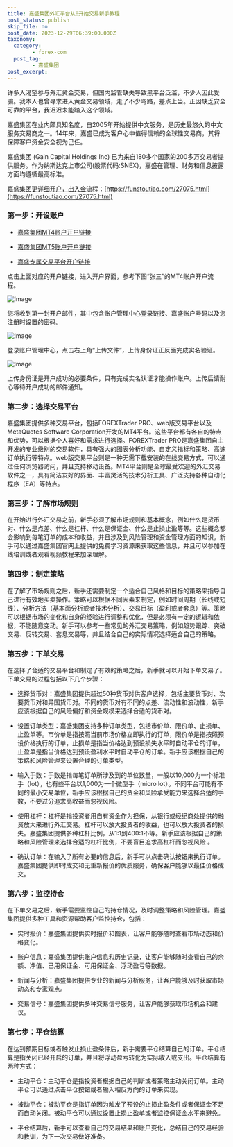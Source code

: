 ```yaml
---
title: 嘉盛集团外汇平台从0开始交易新手教程
post_status: publish
skip_file: no
post_date: 2023-12-29T06:39:00.000Z
taxonomy:
  category:
        - forex-com
  post_tag:
        - 嘉盛集团
post_excerpt: 
---
```

许多人渴望参与外汇黄金交易，但国内监管缺失导致黑平台泛滥，不少人因此受骗。我本人也曾寻求进入黄金交易领域，走了不少弯路，差点上当。正因缺乏安全可靠的平台，我迟迟未能踏入这个领域。

嘉盛集团在业内颇具知名度，自2005年开始提供中文服务，是历史最悠久的中文服务交易商之一。14年来，嘉盛已成为客户心中值得信赖的全球性交易商，其将保障客户资金安全视为己任。

嘉盛集团 (Gain Capital Holdings Inc) 已为来自180多个国家的200多万交易者提供服务。作为纳斯达克上市公司(股票代码:SNEX)，嘉盛在管理、财务和信息披露方面均遵循最高标准。

[嘉盛集团更详细开户，出入金流程](https://funstoutiao.com/27075.html)：[https://funstoutiao.com/27075.html](https://funstoutiao.com/27075.html)

### 第一步：开设账户

* [嘉盛集团MT4账户开户链接](https://s.ssgg.net/jsmt4)

* [嘉盛集团MT5账户开户链接](https://s.ssgg.net/jsmt5)

* [嘉盛专属交易平台开户链接](https://s.ssgg.net/js)

点击上面对应的开户链接，进入开户界面，参考下图“张三”的MT4账户开户流程。

![Image](https://prod-files-secure.s3.us-west-2.amazonaws.com/39ed1227-6d7d-4570-be36-9ccd4a2c4241/7a167aea-686b-400d-af59-4e18eb607a40/640.png?X-Amz-Algorithm=AWS4-HMAC-SHA256&X-Amz-Content-Sha256=UNSIGNED-PAYLOAD&X-Amz-Credential=ASIAZI2LB4665P7D7MUT%2F20250523%2Fus-west-2%2Fs3%2Faws4_request&X-Amz-Date=20250523T161308Z&X-Amz-Expires=3600&X-Amz-Security-Token=IQoJb3JpZ2luX2VjEDgaCXVzLXdlc3QtMiJGMEQCICGsxLNBqT4RLqz9GcQZUsG7IvYHQ3m7GQgTdt5Oe0VmAiAz6%2FVpvFQ6lsxfwHDaK3EXI%2BAa8uN5O179Pibz%2FKAUGyqIBAjx%2F%2F%2F%2F%2F%2F%2F%2F%2F%2F8BEAAaDDYzNzQyMzE4MzgwNSIMBFwU%2FYPBm57WKDhZKtwDpQNIBgbAizCqPe3vAmf1CPF5UErIRXsFCVP38MwvBt6Uzxq4uh7Z1aoU9D9T%2BlnXD2CRVRt3XP%2BNYV1mjsDyp%2BCwrpt%2BFZMeg6aWj8X5U4%2FibBDMNEA9JyAW8s52aKE5vyykzVyBpxmE5e7lMBux29e4ZNwTisAfhllz8mutiXup%2F0kklSP%2B6LI9FJXvZzX%2BTfrdOtgD2LcKS2fPR5eT7BWerZZfhZowMyb6CR1ztJ32SwurIMLLxbT55r8VSr9HMQRkM3XKGueJQuSJQz9QI%2BrAroO3hVD3QwCCco4VF1CTnkyfa8aqlE36%2B01MXhdDrDv0lTl8Hxi%2F8cWMPFGtf%2BR8S%2FthJ43yeoO8nEEx%2Fjhl4AyxJL9Qpu9ZCxGnx%2FSXhqy6Fdz71MIas6dDLpuo4BhtXwj9eWzHOOCuaatvCH%2BoHpHE3IZERKYDPyDKpn6iaW6xc2LjYrVFgvFsmA9HPgyszJj%2BWIIGY8rBPhq3TSbFiTqubzNPbKWCDysgaa7Oudv%2B2LVfsBvmoF1HgNPbF3mTl2ONugUd%2BpD6mHSYhmx3vTuUZG%2BbmzdVy3KSOpvPLxmxKziVFScIaeykCEnrskrYNlfbDMOEnEoBgqjHzI33Wss4JK7C91rfgCQwpbvCwQY6pgER27IGZFtAzV0Hf6B069Ln7l4YTGw4fml8Atc45MTm2p1juXsCpbub1dqed0q84Xz7UsIXmoP0gFPlSMfJFOtzC4Dt1yau7dBv29jBjvptHc02obRFS0C1DBPwJTbwDLtVm3B7FsuzFrP61lpRkmbo%2BkQxiz7HGktIECHAbZgUAdPrQmfPbpcrBR6Kj4pMG7%2Bk5ZgpGCSdkY6furTkK1iK0lq3HMcQ&X-Amz-Signature=b85702bd037600353fd65894c5583b2e1a4fc519329c820200a9c56ba85a0bea&X-Amz-SignedHeaders=host&x-id=GetObject)

您将收到第一封开户邮件，其中包含账户管理中心登录链接、嘉盛账户号码以及您注册时设置的密码。

![Image](https://prod-files-secure.s3.us-west-2.amazonaws.com/39ed1227-6d7d-4570-be36-9ccd4a2c4241/eaa1c6b3-2877-4284-a0e1-530e222c27fb/image.png?X-Amz-Algorithm=AWS4-HMAC-SHA256&X-Amz-Content-Sha256=UNSIGNED-PAYLOAD&X-Amz-Credential=ASIAZI2LB4665P7D7MUT%2F20250523%2Fus-west-2%2Fs3%2Faws4_request&X-Amz-Date=20250523T161308Z&X-Amz-Expires=3600&X-Amz-Security-Token=IQoJb3JpZ2luX2VjEDgaCXVzLXdlc3QtMiJGMEQCICGsxLNBqT4RLqz9GcQZUsG7IvYHQ3m7GQgTdt5Oe0VmAiAz6%2FVpvFQ6lsxfwHDaK3EXI%2BAa8uN5O179Pibz%2FKAUGyqIBAjx%2F%2F%2F%2F%2F%2F%2F%2F%2F%2F8BEAAaDDYzNzQyMzE4MzgwNSIMBFwU%2FYPBm57WKDhZKtwDpQNIBgbAizCqPe3vAmf1CPF5UErIRXsFCVP38MwvBt6Uzxq4uh7Z1aoU9D9T%2BlnXD2CRVRt3XP%2BNYV1mjsDyp%2BCwrpt%2BFZMeg6aWj8X5U4%2FibBDMNEA9JyAW8s52aKE5vyykzVyBpxmE5e7lMBux29e4ZNwTisAfhllz8mutiXup%2F0kklSP%2B6LI9FJXvZzX%2BTfrdOtgD2LcKS2fPR5eT7BWerZZfhZowMyb6CR1ztJ32SwurIMLLxbT55r8VSr9HMQRkM3XKGueJQuSJQz9QI%2BrAroO3hVD3QwCCco4VF1CTnkyfa8aqlE36%2B01MXhdDrDv0lTl8Hxi%2F8cWMPFGtf%2BR8S%2FthJ43yeoO8nEEx%2Fjhl4AyxJL9Qpu9ZCxGnx%2FSXhqy6Fdz71MIas6dDLpuo4BhtXwj9eWzHOOCuaatvCH%2BoHpHE3IZERKYDPyDKpn6iaW6xc2LjYrVFgvFsmA9HPgyszJj%2BWIIGY8rBPhq3TSbFiTqubzNPbKWCDysgaa7Oudv%2B2LVfsBvmoF1HgNPbF3mTl2ONugUd%2BpD6mHSYhmx3vTuUZG%2BbmzdVy3KSOpvPLxmxKziVFScIaeykCEnrskrYNlfbDMOEnEoBgqjHzI33Wss4JK7C91rfgCQwpbvCwQY6pgER27IGZFtAzV0Hf6B069Ln7l4YTGw4fml8Atc45MTm2p1juXsCpbub1dqed0q84Xz7UsIXmoP0gFPlSMfJFOtzC4Dt1yau7dBv29jBjvptHc02obRFS0C1DBPwJTbwDLtVm3B7FsuzFrP61lpRkmbo%2BkQxiz7HGktIECHAbZgUAdPrQmfPbpcrBR6Kj4pMG7%2Bk5ZgpGCSdkY6furTkK1iK0lq3HMcQ&X-Amz-Signature=ba65fc14dcc208606ba1f6869d504915f3348b9526ff7f39f4973f2eb7bb5540&X-Amz-SignedHeaders=host&x-id=GetObject)

登录账户管理中心，点击右上角“上传文件”，上传身份证正反面完成实名验证。

![Image](https://prod-files-secure.s3.us-west-2.amazonaws.com/39ed1227-6d7d-4570-be36-9ccd4a2c4241/54090639-09fc-46b4-a135-e0289f707147/image.png?X-Amz-Algorithm=AWS4-HMAC-SHA256&X-Amz-Content-Sha256=UNSIGNED-PAYLOAD&X-Amz-Credential=ASIAZI2LB4665P7D7MUT%2F20250523%2Fus-west-2%2Fs3%2Faws4_request&X-Amz-Date=20250523T161308Z&X-Amz-Expires=3600&X-Amz-Security-Token=IQoJb3JpZ2luX2VjEDgaCXVzLXdlc3QtMiJGMEQCICGsxLNBqT4RLqz9GcQZUsG7IvYHQ3m7GQgTdt5Oe0VmAiAz6%2FVpvFQ6lsxfwHDaK3EXI%2BAa8uN5O179Pibz%2FKAUGyqIBAjx%2F%2F%2F%2F%2F%2F%2F%2F%2F%2F8BEAAaDDYzNzQyMzE4MzgwNSIMBFwU%2FYPBm57WKDhZKtwDpQNIBgbAizCqPe3vAmf1CPF5UErIRXsFCVP38MwvBt6Uzxq4uh7Z1aoU9D9T%2BlnXD2CRVRt3XP%2BNYV1mjsDyp%2BCwrpt%2BFZMeg6aWj8X5U4%2FibBDMNEA9JyAW8s52aKE5vyykzVyBpxmE5e7lMBux29e4ZNwTisAfhllz8mutiXup%2F0kklSP%2B6LI9FJXvZzX%2BTfrdOtgD2LcKS2fPR5eT7BWerZZfhZowMyb6CR1ztJ32SwurIMLLxbT55r8VSr9HMQRkM3XKGueJQuSJQz9QI%2BrAroO3hVD3QwCCco4VF1CTnkyfa8aqlE36%2B01MXhdDrDv0lTl8Hxi%2F8cWMPFGtf%2BR8S%2FthJ43yeoO8nEEx%2Fjhl4AyxJL9Qpu9ZCxGnx%2FSXhqy6Fdz71MIas6dDLpuo4BhtXwj9eWzHOOCuaatvCH%2BoHpHE3IZERKYDPyDKpn6iaW6xc2LjYrVFgvFsmA9HPgyszJj%2BWIIGY8rBPhq3TSbFiTqubzNPbKWCDysgaa7Oudv%2B2LVfsBvmoF1HgNPbF3mTl2ONugUd%2BpD6mHSYhmx3vTuUZG%2BbmzdVy3KSOpvPLxmxKziVFScIaeykCEnrskrYNlfbDMOEnEoBgqjHzI33Wss4JK7C91rfgCQwpbvCwQY6pgER27IGZFtAzV0Hf6B069Ln7l4YTGw4fml8Atc45MTm2p1juXsCpbub1dqed0q84Xz7UsIXmoP0gFPlSMfJFOtzC4Dt1yau7dBv29jBjvptHc02obRFS0C1DBPwJTbwDLtVm3B7FsuzFrP61lpRkmbo%2BkQxiz7HGktIECHAbZgUAdPrQmfPbpcrBR6Kj4pMG7%2Bk5ZgpGCSdkY6furTkK1iK0lq3HMcQ&X-Amz-Signature=c69f38a6e8fc9793120d0e0690a6ea68dcb19857c5e558b93da798684cbbe438&X-Amz-SignedHeaders=host&x-id=GetObject)

上传身份证是开户成功的必要条件，只有完成实名认证才能操作账户。上传后请耐心等待开户成功的邮件通知。

### 第二步：选择交易平台

嘉盛集团提供多种交易平台，包括FOREXTrader PRO、web版交易平台以及MetaQuotes Software Corporation开发的MT4平台。这些平台都有各自的特点和优势，可以根据个人喜好和需求进行选择。FOREXTrader PRO是嘉盛集团自主开发的专业级别的交易软件，具有强大的图表分析功能、自定义指标和策略、高速订单执行等特点。web版交易平台则是一种无需下载安装的在线交易方式，可以通过任何浏览器访问，并且支持移动设备。MT4平台则是全球最受欢迎的外汇交易软件之一，具有简洁友好的界面、丰富灵活的技术分析工具、广泛支持各种自动化程序（EA）等特点。

### 第三步：了解市场规则

在开始进行外汇交易之前，新手必须了解市场规则和基本概念，例如什么是货币对、什么是点差、什么是杠杆、什么是保证金、什么是止损止盈等等。这些概念都会影响到每笔订单的成本和收益，并且涉及到风险管理和资金管理方面的知识。新手可以通过嘉盛集团官网上提供的免费学习资源来获取这些信息，并且可以参加在线培训或者观看视频教程来加深理解。

### 第四步：制定策略

在了解了市场规则之后，新手还需要制定一个适合自己风格和目标的策略来指导自己进行有效地买卖操作。策略可以根据不同因素来制定，例如时间周期（长线或短线）、分析方法（基本面分析或者技术分析）、交易目标（盈利或者套息）等。策略可以根据市场的变化和自身的经验进行调整和优化，但是必须有一定的逻辑和依据，不能随意变动。新手可以参考一些常见的外汇交易策略，例如趋势跟踪、突破交易、反转交易、套息交易等，并且结合自己的实际情况选择适合自己的策略。

### 第五步：下单交易

在选择了合适的交易平台和制定了有效的策略之后，新手就可以开始下单交易了。下单交易的过程包括以下几个步骤：

* 选择货币对：嘉盛集团提供超过50种货币对供客户选择，包括主要货币对、次要货币对和异国货币对。不同的货币对有不同的点差、流动性和波动性，新手应该根据自己的风险偏好和资金规模来选择合适的货币对。

* 设置订单类型：嘉盛集团支持多种订单类型，包括市价单、限价单、止损单、止盈单等。市价单是指按照当前市场价格立即执行的订单，限价单是指按照预设价格执行的订单，止损单是指当价格达到预设损失水平时自动平仓的订单，止盈单是指当价格达到预设盈利水平时自动平仓的订单。新手应该根据自己的策略和风险管理来设置合理的订单类型。

* 输入手数：手数是指每笔订单所涉及到的单位数量，一般以10,000为一个标准手（lot），也有些平台以1,000为一个微型手（micro lot）。不同平台可能有不同的最小交易单位，新手应该根据自己的资金和风险承受能力来选择合适的手数，不要过分追求高收益而忽视风险。

* 使用杠杆：杠杆是指投资者用自有资金作为担保，从银行或经纪商处提供的融资放大来进行外汇交易。杠杆可以放大投资者的收益，也可以放大投资者的损失。嘉盛集团提供多种杠杆比例，从1:1到400:1不等。新手应该根据自己的策略和风险管理来选择合适的杠杆比例，不要盲目追求高杠杆而忽视风险 。

* 确认订单：在输入了所有必要的信息后，新手可以点击确认按钮来执行订单。嘉盛集团提供即时成交和无重新报价的优质服务，确保客户能够以最佳价格成交。

### 第六步：监控持仓

在下单交易之后，新手需要监控自己的持仓情况，及时调整策略和风险管理。嘉盛集团提供多种工具和资源帮助客户监控持仓，包括：

* 实时报价：嘉盛集团提供实时报价和图表，让客户能够随时查看市场动态和价格变化。

* 账户信息：嘉盛集团提供账户信息和历史记录，让客户能够随时查看自己的余额、净值、已用保证金、可用保证金、浮动盈亏等数据。

* 新闻与分析：嘉盛集团提供专业的新闻与分析服务，让客户能够及时获取市场动态和专家观点。

* 交易信号：嘉盛集团提供多种交易信号服务，让客户能够获取市场机会和建议。

### 第七步：平仓结算

在达到预期目标或者触发止损止盈条件后，新手需要平仓结算自己的订单。平仓结算是指关闭已经开启的订单，并且将浮动盈亏转化为实际收入或支出。平仓结算有两种方式：

* 主动平仓：主动平仓是指投资者根据自己的判断或者策略主动关闭订单。主动平仓可以通过点击平仓按钮或者输入相反方向的订单来实现。

* 被动平仓：被动平仓是指订单因为触发了预设的止损止盈条件或者保证金不足而自动关闭。被动平仓可以通过设置止损止盈单或者监控保证金水平来避免。

* 平仓结算后，新手可以查看自己的交易结果和账户变化，总结自己的交易经验和教训，为下一次交易做好准备。